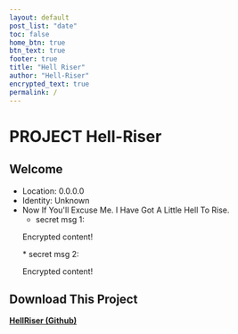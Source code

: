 ```yaml
---
layout: default
post_list: "date"
toc: false
home_btn: true
btn_text: true
footer: true
title: "Hell Riser"
author: "Hell-Riser"
encrypted_text: true
permalink: /
---
```


# PROJECT Hell-Riser

##  Welcome
* Location: 0.0.0.0
* Identity: Unknown
* Now If You'll Excuse Me. I Have Got A Little Hell To Rise.
  * secret msg 1: 
  <p class="encrypted" id="SdrsSdrsSdrsSdrsSdrsSdrsSdrs">Encrypted content!</p>
  * secret msg 2: 
  <p class="encrypted" id="SdrsSdrsSdrsSdrsSdrsSdrsSdrs">Encrypted content!</p>

## Download This Project

 [**HellRiser (Github)**](https://github.com/Hell-Riser/hellriser)


